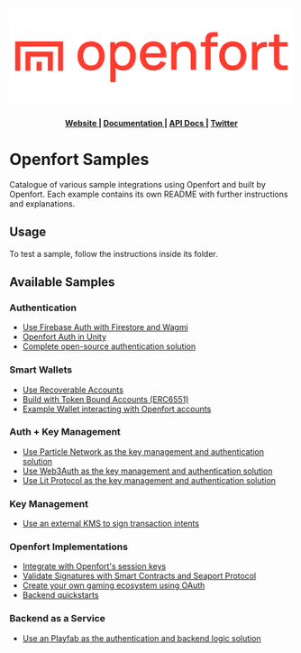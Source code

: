 ![Openfort Protocol][banner-image]

<div align="center">
  <h4>
    <a href="https://www.openfort.xyz/">
      Website
    </a>
    <span> | </span>
    <a href="https://www.openfort.xyz/docs">
      Documentation
    </a>
    <span> | </span>
    <a href="https://www.openfort.xyz/docs/api">
      API Docs
    </a>
    <span> | </span>
    <a href="https://twitter.com/openfortxyz">
      Twitter
    </a>
  </h4>
</div>

[banner-image]: .github/img/OpenfortRed.png

# Openfort Samples

Catalogue of various sample integrations using Openfort and built by Openfort. Each example contains its own README with further instructions and explanations.

## Usage
To test a sample, follow the instructions inside its folder.

## Available Samples

### Authentication
- [Use Firebase Auth with Firestore and Wagmi](firebase-wagmi-nextjs)
- [Openfort Auth in Unity](https://github.com/openfort-xyz/authentication-unity-sample)
- [Complete open-source authentication solution](ssv-social-nextjs)
### Smart Wallets
- [Use Recoverable Accounts](recoverable-accounts)
- [Build with Token Bound Accounts (ERC6551)](ERC6551-token-bound-accounts)
- [Example Wallet interacting with Openfort accounts](https://github.com/openfort-xyz/walletconnect-wallet-sample)
### Auth + Key Management
- [Use Particle Network as the key management and authentication solution](particle-network-nextjs)
- [Use Web3Auth as the key management and authentication solution](web3auth-nextjs)
- [Use Lit Protocol as the key management and authentication solution](lit-protocol)
### Key Management
- [Use an external KMS to sign transaction intents](external-kms-game)
### Openfort Implementations
- [Integrate with Openfort's session keys](rainbow-ssv-nextjs)
- [Validate Signatures with Smart Contracts and Seaport Protocol](https://github.com/eloi010/seaport-js)
- [Create your own gaming ecosystem using OAuth](oauth-game-ecosystem)
- [Backend quickstarts](backend-quickstarts)
### Backend as a Service
- [Use an Playfab as the authentication and backend logic solution](playfab-unity-sample)
